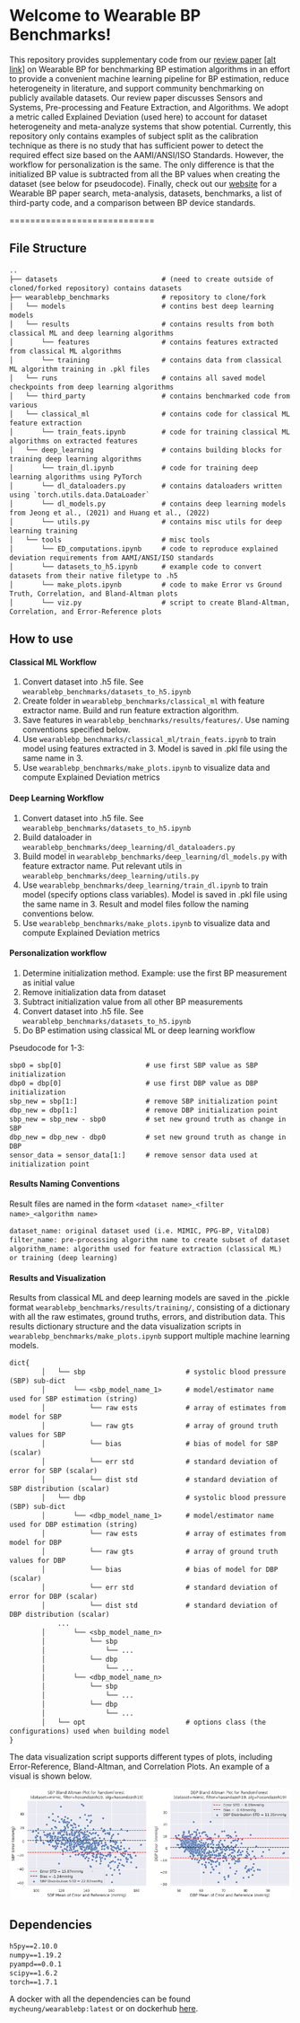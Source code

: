 # Welcome to Wearable BP Benchmarks!

This repository provides supplementary code from our [review paper](https://ieeexplore.ieee.org/document/10623798) [[alt link]](https://wearablebp.github.io/assets/WearableBP_IEEETBME_accepted.pdf) on Wearable BP for benchmarking BP estimation algorithms in an effort to provide a convenient machine learning pipeline for BP estimation, reduce heterogeneity in literature, and support community benchmarking on publicly available datasets.  Our review paper discusses Sensors and Systems, Pre-processing and Feature Extraction, and Algorithms. We adopt a metric called Explained Deviation (used here) to account for dataset heterogeneity and meta-analyze systems that show potential. Currently, this repository only contains examples of subject split as the calibration technique as there is no study that has sufficient power to detect the required effect size based on the AAMI/ANSI/ISO Standards. However, the workflow for personalization is the same. The only difference is that the initialized BP value is subtracted from all the BP values when creating the dataset (see below for pseudocode). Finally, check out our [website](https://wearablebp.github.io) for a Wearable BP paper search, meta-analysis, datasets, benchmarks, a list of third-party code, and a comparison between BP device standards.

============================

## File Structure
    ..
    ├── datasets                          # (need to create outside of cloned/forked repository) contains datasets
    ├── wearablebp_benchmarks             # repository to clone/fork
    │   └── models                        # contins best deep learning models
    │   └── results                       # contains results from both classical ML and deep learning algorithms
    │       └── features                  # contains features extracted from classical ML algorithms
    │       └── training                  # contains data from classical ML algorithm training in .pkl files
    │   └── runs                          # contains all saved model checkpoints from deep learning algorithms
    │   └── third_party                   # contains benchmarked code from various
    │   └── classical_ml                  # contains code for classical ML feature extraction
    │       └── train_feats.ipynb         # code for training classical ML algorithms on extracted features
    │   └── deep_learning                 # contains building blocks for training deep learning algorithms
    │       └── train_dl.ipynb            # code for training deep learning algorithms using PyTorch
    │       └── dl_dataloaders.py         # contains dataloaders written using `torch.utils.data.DataLoader`
    │       └── dl_models.py              # contains deep learning models from Jeong et al., (2021) and Huang et al., (2022)
    │       └── utils.py                  # contains misc utils for deep learning training
    │   └── tools                         # misc tools
    │       └── ED_computations.ipynb     # code to reproduce explained deviation requirements from AAMI/ANSI/ISO standards
    │       └── datasets_to_h5.ipynb      # example code to convert datasets from their native filetype to .h5 
    │       └── make_plots.ipynb          # code to make Error vs Ground Truth, Correlation, and Bland-Altman plots
    │       └── viz.py                    # script to create Bland-Altman, Correlation, and Error-Reference plots

## How to use

#### Classical ML Workflow

1. Convert dataset into .h5 file. See `wearablebp_benchmarks/datasets_to_h5.ipynb`
2. Create folder in `wearablebp_benchmarks/classical_ml` with feature extractor name. Build and run feature extraction algorithm.
3. Save features in `wearablebp_benchmarks/results/features/`. Use naming conventions specified below.
4. Use `wearablebp_benchmarks/classical_ml/train_feats.ipynb` to train model using features extracted in 3. Model is saved in .pkl file using the same name in 3.
5. Use `wearablebp_benchmarks/make_plots.ipynb` to visualize data and compute Explained Deviation metrics

#### Deep Learning Workflow
1. Convert dataset into .h5 file. See `wearablebp_benchmarks/datasets_to_h5.ipynb`
2. Build dataloader in `wearablebp_benchmarks/deep_learning/dl_dataloaders.py`
3. Build model in `wearablebp_benchmarks/deep_learning/dl_models.py` with feature extractor name. Put relevant utils in `wearablebp_benchmarks/deep_learning/utils.py`
4. Use `wearablebp_benchmarks/deep_learning/train_dl.ipynb` to train model (specify options class variables). Model is saved in .pkl file using the same name in 3. Result and model files follow the naming conventions below.
5. Use `wearablebp_benchmarks/make_plots.ipynb` to visualize data and compute Explained Deviation metrics

#### Personalization workflow

1. Determine initialization method. Example: use the first BP measurement as initial value
2. Remove initialization data from dataset
3. Subtract initialization value from all other BP measurements
4. Convert dataset into .h5 file. See `wearablebp_benchmarks/datasets_to_h5.ipynb`
5. Do BP estimation using classical ML or deep learning workflow

Pseudocode for 1-3:
```
sbp0 = sbp[0]                     # use first SBP value as SBP initialization
dbp0 = dbp[0]                     # use first DBP value as DBP initialization
sbp_new = sbp[1:]                 # remove SBP initialization point
dbp_new = dbp[1:]                 # remove DBP initialization point
sbp_new = sbp_new - sbp0          # set new ground truth as change in SBP
dbp_new = dbp_new - dbp0          # set new ground truth as change in DBP
sensor_data = sensor_data[1:]     # remove sensor data used at initialization point
```

#### Results Naming Conventions

Result files are named in the form `<dataset name>_<filter name>_<algorithm name>`

```
dataset_name: original dataset used (i.e. MIMIC, PPG-BP, VitalDB)
filter_name: pre-processing algorithm name to create subset of dataset
algorithm_name: algorithm used for feature extraction (classical ML) or training (deep learning)
```

#### Results and Visualization

Results from classical ML and deep learning models are saved in the .pickle format `wearablebp_benchmarks/results/training/`, consisting of a dictionary with all the raw estimates, ground truths, errors, and distribution data. This results dictionary structure and the data visualization scripts in `wearablebp_benchmarks/make_plots.ipynb` support multiple machine learning models.

    dict{
            │   └── sbp                         # systolic blood pressure (SBP) sub-dict
            │       └── <sbp_model_name_1>      # model/estimator name used for SBP estimation (string)
            │           └── raw ests            # array of estimates from model for SBP
            │           └── raw gts             # array of ground truth values for SBP
            │           └── bias                # bias of model for SBP (scalar)
            │           └── err std             # standard deviation of error for SBP (scalar)
            │           └── dist std            # standard deviation of SBP distribution (scalar)
            │   └── dbp                         # systolic blood pressure (SBP) sub-dict
            │       └── <dbp_model_name_1>      # model/estimator name used for DBP estimation (string)
            │           └── raw ests            # array of estimates from model for DBP
            │           └── raw gts             # array of ground truth values for DBP
            │           └── bias                # bias of model for DBP (scalar)
            │           └── err std             # standard deviation of error for DBP (scalar)
            │           └── dist std            # standard deviation of DBP distribution (scalar)
                ...
            │       └── <sbp_model_name_n>
            │           └── sbp
            │               └── ...
            │           └── dbp
            │               └── ...
            │       └── <dbp_model_name_n>
            │           └── sbp
            │               └── ...
            │           └── dbp
            │               └── ...
            │   └── opt                         # options class (the configurations) used when building model
    }
    
The data visualization script supports different types of plots, including Error-Reference, Bland-Altman, and Correlation Plots. An example of a visual is shown below.

![image](./example_plot.png)

## Dependencies

```
h5py==2.10.0
numpy==1.19.2
pyampd==0.0.1
scipy==1.6.2
torch==1.7.1
```

A docker with all the dependencies can be found `mycheung/wearablebp:latest` or on dockerhub [here](https://hub.docker.com/repository/docker/mycheung/wearablebp/general). 
